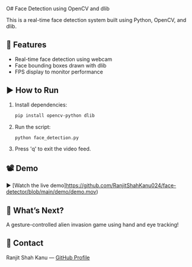 O# Face Detection using OpenCV and dlib

This is a real-time face detection system built using Python, OpenCV, and dlib.

## 📌 Features
- Real-time face detection using webcam
- Face bounding boxes drawn with dlib
- FPS display to monitor performance

## ▶️ How to Run
1. Install dependencies:
   ```bash
   pip install opencv-python dlib
   ```

2. Run the script:
   ```bash
   python face_detection.py
   ```

3. Press 'q' to exit the video feed.

## 📽️ Demo
▶️ [Watch the live demo]https://github.com/RanjitShahKanu024/face-detector/blob/main/demo/demo.mov)


## 🚀 What’s Next?
A gesture-controlled alien invasion game using hand and eye tracking!

## 💬 Contact
Ranjit Shah Kanu — [GitHub Profile](https://github.com/RanjitShahKanu024/face-detector)


